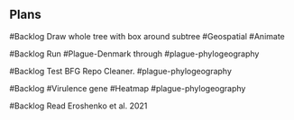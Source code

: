 ## Plans

#Backlog Draw whole tree with box around subtree #Geospatial #Animate

#Backlog Run #Plague-Denmark through #plague-phylogeography

#Backlog Test BFG Repo Cleaner. #plague-phylogeography

#Backlog #Virulence gene #Heatmap #plague-phylogeography

#Backlog Read Eroshenko et al. 2021

